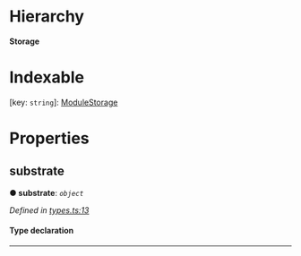 

# Hierarchy

**Storage**

# Indexable

\[key: `string`\]:&nbsp;[ModuleStorage](_types_.modulestorage.md)
# Properties

<a id="substrate"></a>

##  substrate

**● substrate**: *`object`*

*Defined in [types.ts:13](https://github.com/polkadot-js/api/blob/63222cf/packages/type-storage/src/types.ts#L13)*

#### Type declaration

[key: `string`]: `StorageFunction`

___

